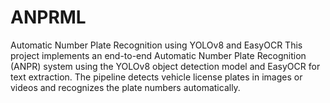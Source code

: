 # ANPRML
Automatic Number Plate Recognition using YOLOv8 and EasyOCR This project implements an end-to-end Automatic Number Plate Recognition (ANPR) system using the YOLOv8 object detection model and EasyOCR for text extraction. The pipeline detects vehicle license plates in images or videos and recognizes the plate numbers automatically.
